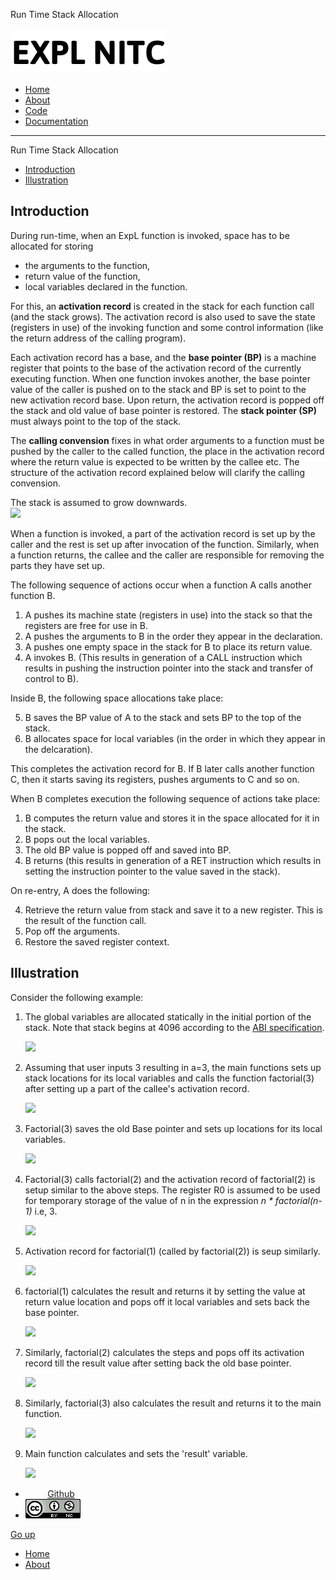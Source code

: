 Run Time Stack Allocation    

[![](../img/logo.png)](index.html)

*   [Home](../index.html)
*   [About](../about.html)
*   [Code](#)
*   [Documentation](../documentation.html)

* * *

Run Time Stack Allocation

  
  

*   [Introduction](#nav-introduction)
*   [Illustration](#nav-illustration)

Introduction
------------

During run-time, when an ExpL function is invoked, space has to be allocated for storing

*   the arguments to the function,
*   return value of the function,
*   local variables declared in the function.

For this, an **activation record** is created in the stack for each function call (and the stack grows). The activation record is also used to save the state (registers in use) of the invoking function and some control information (like the return address of the calling program).

Each activation record has a base, and the **base pointer (BP)** is a machine register that points to the base of the activation record of the currently executing function. When one function invokes another, the base pointer value of the caller is pushed on to the stack and BP is set to point to the new activation record base. Upon return, the activation record is popped off the stack and old value of base pointer is restored. The **stack pointer (SP)** must always point to the top of the stack.

The **calling convension** fixes in what order arguments to a function must be pushed by the caller to the called function, the place in the activation record where the return value is expected to be written by the callee etc. The structure of the activation record explained below will clarify the calling convension.

The stack is assumed to grow downwards.  
![](../img/data_structure_34.png)

When a function is invoked, a part of the activation record is set up by the caller and the rest is set up after invocation of the function. Similarly, when a function returns, the callee and the caller are responsible for removing the parts they have set up.

The following sequence of actions occur when a function A calls another function B.

1.  A pushes its machine state (registers in use) into the stack so that the registers are free for use in B.
2.  A pushes the arguments to B in the order they appear in the declaration.
3.  A pushes one empty space in the stack for B to place its return value.
4.  A invokes B. (This results in generation of a CALL instruction which results in pushing the instruction pointer into the stack and transfer of control to B).

Inside B, the following space allocations take place:

5.  B saves the BP value of A to the stack and sets BP to the top of the stack.
6.  B allocates space for local variables (in the order in which they appear in the delcaration).

This completes the activation record for B. If B later calls another function C, then it starts saving its registers, pushes arguments to C and so on.

When B completes execution the following sequence of actions take place:

1.  B computes the return value and stores it in the space allocated for it in the stack.
2.  B pops out the local variables.
3.  The old BP value is popped off and saved into BP.
4.  B returns (this results in generation of a RET instruction which results in setting the instruction pointer to the value saved in the stack).

On re-entry, A does the following:

4.  Retrieve the return value from stack and save it to a new register. This is the result of the function call.
5.  Pop off the arguments.
6.  Restore the saved register context.

Illustration
------------

Consider the following example:

1.  The global variables are allocated statically in the initial portion of the stack. Note that stack begins at 4096 according to the [ABI specification](abi.html).
    
      
    ![](../img/data_structure_39.png)  
      
    
2.  Assuming that user inputs 3 resulting in a=3, the main functions sets up stack locations for its local variables and calls the function factorial(3) after setting up a part of the callee's activation record.
    
      
    ![](../img/data_structure_40.png)  
      
    
3.  Factorial(3) saves the old Base pointer and sets up locations for its local variables.
    
      
    ![](../img/data_structure_41.png)  
      
    
4.  Factorial(3) calls factorial(2) and the activation record of factorial(2) is setup similar to the above steps. The register R0 is assumed to be used for temporary storage of the value of n in the expression _n \* factorial(n-1)_ i.e, 3.
    
      
    ![](../img/data_structure_42.png)  
      
    
5.  Activation record for factorial(1) (called by factorial(2)) is seup similarly.
    
      
    ![](../img/data_structure_43.png)  
    
6.  factorial(1) calculates the result and returns it by setting the value at return value location and pops off it local variables and sets back the base pointer.
    
      
    ![](../img/data_structure_44.png)  
      
    
7.  Similarly, factorial(2) calculates the steps and pops off its activation record till the result value after setting back the old base pointer.
    
      
    ![](../img/data_structure_45.png)  
      
    
8.  Similarly, factorial(3) also calculates the result and returns it to the main function.
    
      
    ![](../img/data_structure_46.png)  
      
    
9.  Main function calculates and sets the 'result' variable.
    
      
    ![](../img/data_structure_47.png)  
      
    

*            [Github](https://github.com/silcnitc)
*   [![Creative Commons License](../img/creativecommons.png)](http://creativecommons.org/licenses/by-nc/4.0/)

[Go up](#navtop)

*   [Home](../index.html)
*   [About](../about.html)